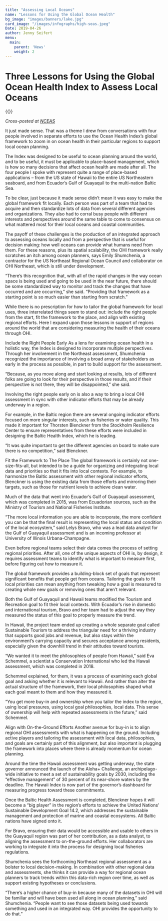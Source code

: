 ```yaml
---
title: "Assessing Local Oceans"
name: "Lessons for Using the Global Ocean Health"
bg_image: "images/banners/lake.jpg"
card_image: "/images/infographs/high-seas.jpeg"
Date: 2019-04-26
author: Jenny Seifert
menu:
  main:
    parent: 'News'
    weight: 2
---
```

# Three Lessons for Using the Global Ocean Health Index to Assess Local Oceans

{{<newsHead>}}

_Cross-posted at [NCEAS](https://www.nceas.ucsb.edu/news/three-lessons-using-global-ocean-health-index-assess-local-oceans)_

It just made sense. That was a theme I drew from conversations with four people involved in separate efforts to use the Ocean Health Index’s global framework to zoom in on ocean health in their particular regions to support local ocean planning.

The Index was designed to be useful to ocean planning around the world, and to be useful, it must be applicable to place-based management, which is how so many decisions that affect ocean health are made after all. The four people I spoke with represent quite a range of place-based applications – from the US state of Hawaii to the entire US Northeastern seaboard, and from Ecuador’s Gulf of Guayaquil to the multi-nation Baltic Sea.

To be clear, just because it made sense didn’t mean it was easy to make the global framework fit locally. Each person was part of a team that had to acquire and then standardize lots of data from several different agencies and organizations. They also had to corral busy people with different interests and perspectives around the same table to come to consensus on what mattered most for their local oceans and coastal communities.

The payoff of these challenges is the production of an integrated approach to assessing oceans locally and from a perspective that is useful for decision making: how well oceans can provide what humans need from them. For these reasons, plus its spatial scalability, the OHI framework really scratches an itch among ocean planners, says Emily Shumchenia, a contractor for the US Northeast Regional Ocean Council and collaborator on OHI Northeast, which is still under development.

“There’s this recognition that, with all of the rapid changes in the way ocean space is being used and going to be used in the near future, there should be some standardized way to monitor and track the changes that have occurred and are occurring,” she said. “Providing that framework as a starting point is so much easier than starting from scratch.”

While there is no prescription for how to tailor the global framework for local uses, three interrelated things seem to stand out: include the right people from the start, fit the framework to the place, and align with existing regional efforts. Here I expand upon those lessons in support of regions around the world that are considering measuring the health of their oceans through OHI.

Include the Right People Early
As a lens for examining ocean health in a holistic way, the Index is designed to incorporate multiple perspectives. Through her involvement in the Northeast assessment, Shumchenia recognized the importance of involving a broad array of stakeholders as early in the process as possible, in part to build support for the assessment.

“Because, as you move along and start looking at results, lots of different folks are going to look for their perspective in those results, and if their perspective is not there, they will be disappointed,” she said.

Involving the right people early on is also a way to bring a local OHI assessment in sync with other indicator efforts that may be already underway in a region.

For example, in the Baltic region there are several ongoing indicator efforts focused on more singular interests, such as fisheries or water quality. This made it important for Thorsten Blenckner from the Stockholm Resilience Center to ensure representatives from these efforts were included in designing the Baltic Health Index, which he is leading.

“It was quite important to get the different agencies on board to make sure there is no competition,” said Blenckner.

Fit the Framework to The Place
The global framework is certainly not one-size-fits-all, but intended to be a guide for organizing and integrating local data and priorities so that it fits into local contexts. For example, to harmonize the Baltic assessment with other regional indicator efforts, Blenckner is using the existing data from those efforts and mirroring their targets, such as those for nutrient levels to achieve clean water.

Much of the data that went into Ecuador’s Gulf of Guayaquil assessment, which was completed in 2015, was from Ecuadorian sources, such as the Ministry of Tourism and National Fisheries Institute.

“The more local information you are able to incorporate, the more confident you can be that the final result is representing the local status and condition of the local ecosystem,” said Lelys Bravo, who was a lead data analyst for the Gulf of Guayaquil assessment and is an incoming professor at University of Illinois Urbana-Champagne.

Even before regional teams select their data comes the process of setting regional priorities. After all, one of the unique aspects of OHI is, by design, it requires assessment teams to identify what is important to measure first, before figuring out how to measure it.

The global framework provides a building-block set of goals that represent significant benefits that people get from oceans. Tailoring the goals to fit local priorities can mean anything from tweaking how a goal is measured to creating whole new goals or removing ones that aren’t relevant.

Both the Gulf of Guayaquil and Hawaii teams modified the Tourism and Recreation goal to fit their local contexts. With Ecuador’s rise in domestic and international tourism, Bravo and her team had to adjust the way they measured the status of this goal to properly measure the trend.

In Hawaii, the project team ended up creating a whole separate goal called Sustainable Tourism to address the triangular need for a thriving industry that supports good jobs and revenue, but also stays within the environment’s carrying capacity and secures acceptance among residents, especially given the downhill trend in their attitudes toward tourists.

“We wanted it to meet the philosophies of people from Hawaii,” said Eva Schemmel, a scientist a Conservation International who led the Hawaii assessment, which was completed in 2018.

Schemmel explained, for them, it was a process of examining each global goal and asking whether it is relevant to Hawaii. And rather than alter the actual structure of the framework, their local philosophies shaped what each goal meant to them and how they measured it.

“You get more buy-in and ownership when you tailor the index to the region, using local pressures, using local goal philosophies, local data. This sense of ownership will help with repeated assessments in the future,” said Schemmel.

Align with On-the-Ground Efforts
Another avenue for buy-in is to align regional OHI assessments with what is happening on the ground. Including active players and tailoring the assessment with local data, philosophies, and goals are certainly part of this alignment, but also important is plugging the framework into places where there is already momentum for ocean planning.

Around the time the Hawaii assessment was getting underway, the state governor announced the launch of the Aloha+ Challenge, an archipelago-wide initiative to meet a set of sustainability goals by 2030, including the “effective management” of 30 percent of its near-shore waters by the deadline. The Hawaii Index is now part of the governor’s dashboard for measuring progress toward these commitments.

Once the Baltic Health Assessment is completed, Blenckner hopes it will become a “big player” in the region’s efforts to achieve the United Nations’ Sustainable Development Goal 14.2, which addresses the sustainable management and protection of marine and coastal ecosystems. All Baltic nations have signed onto it.

For Bravo, ensuring their data would be accessible and usable to others in the Guayaquil region was part of her contribution, as a data analyst, to aligning the assessment to on-the-ground efforts. Her collaborators are working to integrate it into the process for designing local fisheries regulations.

Shumchenia sees the forthcoming Northeast regional assessment as a bolster to local decision-making. In combination with other regional data and assessments, she thinks it can provide a way for regional ocean planners to track trends within this data-rich region over time, as well as support existing hypotheses or conclusions.

“There’s a higher chance of buy-in because many of the datasets in OHI will be familiar and will have been used all along in ocean planning,” said Shumchenia. “People want to see those datasets being used towards something and used in an integrated way. OHI provides the opportunity to do that.”
